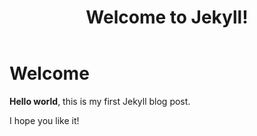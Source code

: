 ﻿---
layout: post
title:  "Welcome to Jekyll!"
category: Powershell
tags: Powershell Test
---

# Welcome

**Hello world**, this is my first Jekyll blog post.

I hope you like it!